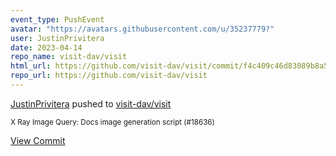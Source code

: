 ```yaml
---
event_type: PushEvent
avatar: "https://avatars.githubusercontent.com/u/35237779?"
user: JustinPrivitera
date: 2023-04-14
repo_name: visit-dav/visit
html_url: https://github.com/visit-dav/visit/commit/f4c409c46d83089b8a58c1d83e9ae79a19d97482
repo_url: https://github.com/visit-dav/visit
---
```


<a href='https://github.com/JustinPrivitera' target='_blank'>JustinPrivitera</a> pushed to <a href='https://github.com/visit-dav/visit' target='_blank'>visit-dav/visit</a>

<small>X Ray Image Query: Docs image generation script (#18636)</small>

<a href='https://github.com/visit-dav/visit/commit/f4c409c46d83089b8a58c1d83e9ae79a19d97482' target='_blank'>View Commit</a>